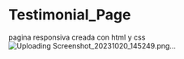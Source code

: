 # Testimonial_Page
pagina responsiva 
creada con html y css
![Uploading Screenshot_20231020_145249.png…]()
